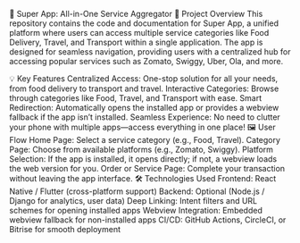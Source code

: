 🚀 Super App: All-in-One Service Aggregator
🌟 Project Overview
This repository contains the code and documentation for Super App, a unified platform where users can access multiple service categories like Food Delivery, Travel, and Transport within a single application. The app is designed for seamless navigation, providing users with a centralized hub for accessing popular services such as Zomato, Swiggy, Uber, Ola, and more.

💡 Key Features
Centralized Access: One-stop solution for all your needs, from food delivery to transport and travel.
Interactive Categories: Browse through categories like Food, Travel, and Transport with ease.
Smart Redirection: Automatically opens the installed app or provides a webview fallback if the app isn’t installed.
Seamless Experience: No need to clutter your phone with multiple apps—access everything in one place!
🖼️ User Flow
Home Page: Select a service category (e.g., Food, Travel).
Category Page: Choose from available platforms (e.g., Zomato, Swiggy).
Platform Selection: If the app is installed, it opens directly; if not, a webview loads the web version for you.
Order or Service Page: Complete your transaction without leaving the app interface.
🛠️ Technologies Used
Frontend: React Native / Flutter (cross-platform support)
Backend: Optional (Node.js / Django for analytics, user data)
Deep Linking: Intent filters and URL schemes for opening installed apps
Webview Integration: Embedded webview fallback for non-installed apps
CI/CD: GitHub Actions, CircleCI, or Bitrise for smooth deployment
